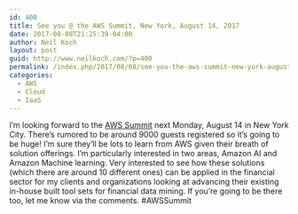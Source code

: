 ```yaml
---
id: 400
title: See you @ the AWS Summit, New York, August 14, 2017
date: 2017-08-08T21:25:39-04:00
author: Neil Koch
layout: post
guid: http://www.neilkoch.com/?p=400
permalink: /index.php/2017/08/08/see-you-the-aws-summit-new-york-august-14-2017/
categories:
  - AWS
  - Cloud
  - IaaS
---
```

I&#8217;m looking forward to the [AWS Summit](https://aws.amazon.com/summits/new-york/) next Monday, August 14 in New York City. There&#8217;s rumored to be around 9000 guests registered so it&#8217;s going to be huge! I&#8217;m sure they&#8217;ll be lots to learn from AWS given their breath of solution offerings. I&#8217;m particularly interested in two areas, Amazon AI and Amazon Machine learning. Very interested to see how these solutions (which there are around 10 different ones) can be applied in the financial sector for my clients and organizations looking at advancing their existing in-house built tool sets for financial data mining. If you&#8217;re going to be there too, let me know via the comments. #AWSSummit

&nbsp;

&nbsp;